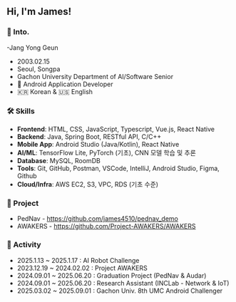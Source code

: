 ## Hi, I'm James!
### 💬 Into.
-Jang Yong Geun
- 2003.02.15
- Seoul, Songpa
- Gachon University Department of AI/Software Senior
- 📱 Android Application Developer
- 🇰🇷 Korean & 🇺🇸 English



### 🛠 Skills

- **Frontend**: HTML, CSS, JavaScript, Typescript, Vue.js, React Native
- **Backend**: Java, Spring Boot, RESTful API, C/C++
- **Mobile App**: Android Studio (Java/Kotlin), React Native
- **AI/ML**: TensorFlow Lite, PyTorch (기초), CNN 모델 학습 및 추론
- **Database**: MySQL, RoomDB
- **Tools**: Git, GitHub, Postman, VSCode, IntelliJ, Android Studio, Figma, Github
- **Cloud/Infra**: AWS EC2, S3, VPC, RDS (기초 수준)

### 🔖 Project
- PedNav - https://github.com/james4510/pednav_demo
- AWAKERS - https://github.com/Project-AWAKERS/AWAKERS

### 📓 Activity
- 2025.1.13 ~ 2025.1.17 : AI Robot Challenge 
- 2023.12.19 ~ 2024.02.02 : Project AWAKERS
- 2024.09.01 ~ 2025.06.20 : Graduation Project (PedNav & Audar)
- 2024.09.01 ~ 2025.06.20 : Research Assistant (INCLab - Network & IoT)
- 2025.03.02 ~ 2025.09.01 : Gachon Univ. 8th UMC Android Challenger
